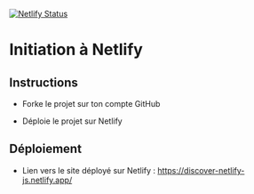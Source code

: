 [![Netlify Status](https://api.netlify.com/api/v1/badges/649d784b-9e25-4093-b854-0e87e2947e72/deploy-status)](https://app.netlify.com/sites/discover-netlify-js/deploys)
# Initiation à Netlify

## Instructions

* Forke le projet sur ton compte GitHub

* Déploie le projet sur Netlify

## Déploiement

* Lien vers le site déployé sur Netlify : https://discover-netlify-js.netlify.app/

